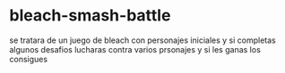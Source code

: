 # bleach-smash-battle
se tratara de un juego de bleach con personajes iniciales y si completas algunos desafios lucharas  contra varios prsonajes y si les ganas los consigues
